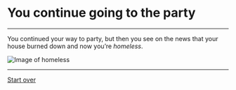 # You continue going to the party
---
You continued your way to party, but then you see on the news that your house burned down and now you’re _homeless_.

![Image of homeless](https://brooklyneagle.com/wp-content/uploads/2017/04/homelessness-mandatin-ap-b.jpg)

---
[Start over](../home.md)
